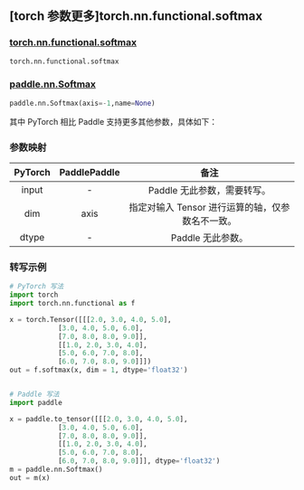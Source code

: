 ## [torch 参数更多]torch.nn.functional.softmax

### [torch.nn.functional.softmax](https://pytorch.org/docs/stable/generated/torch.nn.functional.softmax.html#torch.nn.functional.softmax)

```python
torch.nn.functional.softmax
```

### [paddle.nn.Softmax](https://www.paddlepaddle.org.cn/documentation/docs/zh/api/paddle/nn/Softmax_cn.html)

```python
paddle.nn.Softmax(axis=-1,name=None)
```

其中 PyTorch 相比 Paddle 支持更多其他参数，具体如下：

### 参数映射
| PyTorch | PaddlePaddle | 备注                                                  |
|:-------:|:------------:| :---------------------------------------------------: |
| input   |   -           |  Paddle 无此参数，需要转写。                                  |
| dim     | axis         |  指定对输入 Tensor 进行运算的轴，仅参数名不一致。              |
| dtype   |   -           |  Paddle 无此参数。    |


### 转写示例
```python
# PyTorch 写法
import torch
import torch.nn.functional as f

x = torch.Tensor([[[2.0, 3.0, 4.0, 5.0],
            [3.0, 4.0, 5.0, 6.0],
            [7.0, 8.0, 8.0, 9.0]],
            [[1.0, 2.0, 3.0, 4.0],
            [5.0, 6.0, 7.0, 8.0],
            [6.0, 7.0, 8.0, 9.0]]])
out = f.softmax(x, dim = 1, dtype='float32')


# Paddle 写法
import paddle

x = paddle.to_tensor([[[2.0, 3.0, 4.0, 5.0],
            [3.0, 4.0, 5.0, 6.0],
            [7.0, 8.0, 8.0, 9.0]],
            [[1.0, 2.0, 3.0, 4.0],
            [5.0, 6.0, 7.0, 8.0],
            [6.0, 7.0, 8.0, 9.0]]], dtype='float32')
m = paddle.nn.Softmax()
out = m(x)
```


